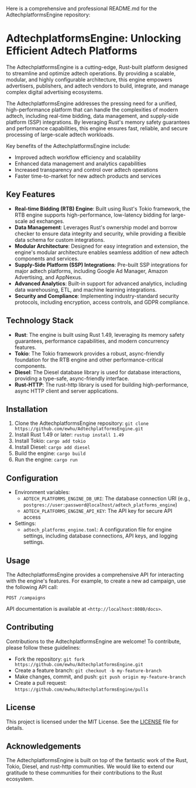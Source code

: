 Here is a comprehensive and professional README.md for the AdtechplatformsEngine repository:

**AdtechplatformsEngine: Unlocking Efficient Adtech Platforms**
===========================================================

The AdtechplatformsEngine is a cutting-edge, Rust-built platform designed to streamline and optimize adtech operations. By providing a scalable, modular, and highly configurable architecture, this engine empowers advertisers, publishers, and adtech vendors to build, integrate, and manage complex digital advertising ecosystems.

The AdtechplatformsEngine addresses the pressing need for a unified, high-performance platform that can handle the complexities of modern adtech, including real-time bidding, data management, and supply-side platform (SSP) integrations. By leveraging Rust's memory safety guarantees and performance capabilities, this engine ensures fast, reliable, and secure processing of large-scale adtech workloads.

Key benefits of the AdtechplatformsEngine include:

* Improved adtech workflow efficiency and scalability
* Enhanced data management and analytics capabilities
* Increased transparency and control over adtech operations
* Faster time-to-market for new adtech products and services

**Key Features**
---------------

* **Real-time Bidding (RTB) Engine**: Built using Rust's Tokio framework, the RTB engine supports high-performance, low-latency bidding for large-scale ad exchanges.
* **Data Management**: Leverages Rust's ownership model and borrow checker to ensure data integrity and security, while providing a flexible data schema for custom integrations.
* **Modular Architecture**: Designed for easy integration and extension, the engine's modular architecture enables seamless addition of new adtech components and services.
* **Supply-Side Platform (SSP) Integrations**: Pre-built SSP integrations for major adtech platforms, including Google Ad Manager, Amazon Advertising, and AppNexus.
* **Advanced Analytics**: Built-in support for advanced analytics, including data warehousing, ETL, and machine learning integrations.
* **Security and Compliance**: Implementing industry-standard security protocols, including encryption, access controls, and GDPR compliance.

**Technology Stack**
--------------------

* **Rust**: The engine is built using Rust 1.49, leveraging its memory safety guarantees, performance capabilities, and modern concurrency features.
* **Tokio**: The Tokio framework provides a robust, async-friendly foundation for the RTB engine and other performance-critical components.
* **Diesel**: The Diesel database library is used for database interactions, providing a type-safe, async-friendly interface.
* **Rust-HTTP**: The rust-http library is used for building high-performance, async HTTP client and server applications.

**Installation**
--------------

1. Clone the AdtechplatformsEngine repository: `git clone https://github.com/ewhu/AdtechplatformsEngine.git`
2. Install Rust 1.49 or later: `rustup install 1.49`
3. Install Tokio: `cargo add tokio`
4. Install Diesel: `cargo add diesel`
5. Build the engine: `cargo build`
6. Run the engine: `cargo run`

**Configuration**
----------------

* Environment variables:
	+ `ADTECH_PLATFORMS_ENGINE_DB_URI`: The database connection URI (e.g., `postgres://user:password@localhost/adtech_platforms_engine`)
	+ `ADTECH_PLATFORMS_ENGINE_API_KEY`: The API key for secure API access
* Settings:
	+ `adtech_platforms_engine.toml`: A configuration file for engine settings, including database connections, API keys, and logging settings.

**Usage**
------

The AdtechplatformsEngine provides a comprehensive API for interacting with the engine's features. For example, to create a new ad campaign, use the following API call:

`POST /campaigns`



API documentation is available at `<http://localhost:8080/docs>`.

**Contributing**
--------------

Contributions to the AdtechplatformsEngine are welcome! To contribute, please follow these guidelines:

* Fork the repository: `git fork https://github.com/ewhu/AdtechplatformsEngine.git`
* Create a feature branch: `git checkout -b my-feature-branch`
* Make changes, commit, and push: `git push origin my-feature-branch`
* Create a pull request: `https://github.com/ewhu/AdtechplatformsEngine/pulls`

**License**
-------

This project is licensed under the MIT License. See the [LICENSE](https://github.com/ewhu/AdtechplatformsEngine/blob/main/LICENSE) file for details.

**Acknowledgements**
-------------------

The AdtechplatformsEngine is built on top of the fantastic work of the Rust, Tokio, Diesel, and rust-http communities. We would like to extend our gratitude to these communities for their contributions to the Rust ecosystem.